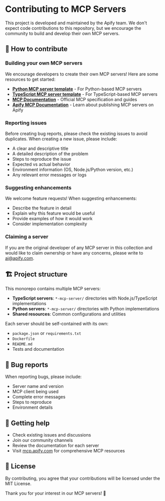 # Contributing to MCP Servers

This project is developed and maintained by the Apify team. We don't expect code contributions to this repository, but we encourage the community to build and develop their own MCP servers.

## 🤝 How to contribute

### Building your own MCP servers

We encourage developers to create their own MCP servers! Here are some resources to get started:

- **[Python MCP server template](https://apify.com/templates/python-mcp-server)** - For Python-based MCP servers
- **[TypeScript MCP server template](https://apify.com/templates/ts-mcp-server)** - For TypeScript-based MCP servers
- **[MCP Documentation](https://modelcontextprotocol.io/)** - Official MCP specification and guides
- **[Apify MCP Documentation](https://mcp.apify.com/)** - Learn about publishing MCP servers on Apify

### Reporting issues

Before creating bug reports, please check the existing issues to avoid duplicates. When creating a new issue, please include:

- A clear and descriptive title
- A detailed description of the problem
- Steps to reproduce the issue
- Expected vs actual behavior
- Environment information (OS, Node.js/Python version, etc.)
- Any relevant error messages or logs

### Suggesting enhancements

We welcome feature requests! When suggesting enhancements:

- Describe the feature in detail
- Explain why this feature would be useful
- Provide examples of how it would work
- Consider implementation complexity

### Claiming a server

If you are the original developer of any MCP server in this collection and would like to claim ownership or have any concerns, please write to [ai@apify.com](mailto:ai@apify.com).

## 🏗️ Project structure

This monorepo contains multiple MCP servers:

- **TypeScript servers**: `*-mcp-server/` directories with Node.js/TypeScript implementations
- **Python servers**: `*-mcp-server/` directories with Python implementations
- **Shared resources**: Common configurations and utilities

Each server should be self-contained with its own:
- `package.json` or `requirements.txt`
- `Dockerfile`
- `README.md`
- Tests and documentation

## 🐛 Bug reports

When reporting bugs, please include:

- Server name and version
- MCP client being used
- Complete error messages
- Steps to reproduce
- Environment details

## 🚀 Getting help

- Check existing issues and discussions
- Join our community channels
- Review the documentation for each server
- Visit [mcp.apify.com](https://mcp.apify.com) for comprehensive MCP resources

## 📄 License

By contributing, you agree that your contributions will be licensed under the MIT License.

Thank you for your interest in our MCP servers! 🎉 